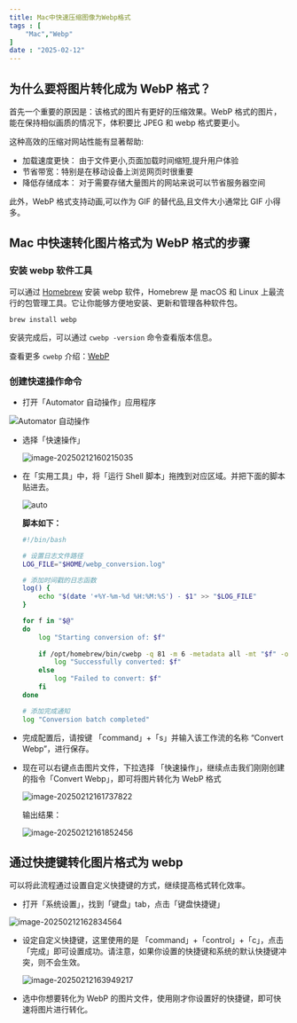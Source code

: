 ```yaml
---
title: Mac中快速压缩图像为Webp格式
tags : [
    "Mac","Webp"
]
date : "2025-02-12"
---
```


## 为什么要将图片转化成为 WebP 格式？

首先一个重要的原因是：该格式的图片有更好的压缩效果。WebP 格式的图片，能在保持相似画质的情况下，体积要比 JPEG 和 webp 格式要更小。

这种高效的压缩对网站性能有显著帮助:
- 加载速度更快： 由于文件更小,页面加载时间缩短,提升用户体验
- 节省带宽：特别是在移动设备上浏览网页时很重要 
- 降低存储成本： 对于需要存储大量图片的网站来说可以节省服务器空间

此外，WebP 格式支持动画,可以作为 GIF 的替代品,且文件大小通常比 GIF 小得多。

## Mac 中快速转化图片格式为 WebP 格式的步骤

### 安装 webp 软件工具

可以通过 [Homebrew](https://brew.sh) 安装 webp 软件，Homebrew 是 macOS 和 Linux 上最流行的包管理工具。它让你能够方便地安装、更新和管理各种软件包。 

`brew install webp`

安装完成后，可以通过 `cwebp -version` 命令查看版本信息。

查看更多 `cwebp` 介绍：[WebP](https://developers.google.com/speed/webp/docs/cwebp?hl=en)

### 创建快速操作命令

- 打开「Automator 自动操作」应用程序

![Automator 自动操作](https://img.goldpumpkin.life/image-20250212155638049.webp)

- 选择「快速操作」

  ![image-20250212160215035](https://img.goldpumpkin.life/image-20250212160215035.webp)

- 在「实用工具」中，将「运行 Shell 脚本」拖拽到对应区域。并把下面的脚本贴进去。

  ![auto](https://img.goldpumpkin.life/image-20250212154231727.webp)

  

  **脚本如下：**

  ```zsh
  #!/bin/bash
  
  # 设置日志文件路径
  LOG_FILE="$HOME/webp_conversion.log"
  
  # 添加时间戳的日志函数
  log() {
      echo "$(date '+%Y-%m-%d %H:%M:%S') - $1" >> "$LOG_FILE"
  }
  
  for f in "$@"
  do
      log "Starting conversion of: $f"
      
      if /opt/homebrew/bin/cwebp -q 81 -m 6 -metadata all -mt "$f" -o "${f%.*}.webp" 2>> "$LOG_FILE"; then
          log "Successfully converted: $f"
      else
          log "Failed to convert: $f"
      fi
  done
  
  # 添加完成通知
  log "Conversion batch completed"
  ```

- 完成配置后，请按键 「command」+「s」并输入该工作流的名称 “Convert Webp”，进行保存。

- 现在可以右键点击图片文件，下拉选择 「快速操作」，继续点击我们刚刚创建的指令「Convert Webp」，即可将图片转化为 WebP 格式

  ![image-20250212161737822](https://img.goldpumpkin.life/image-20250212161737822.webp)

  输出结果：

  ![image-20250212161852456](https://img.goldpumpkin.life/image-20250212161852456.webp)

## 通过快捷键转化图片格式为 webp

可以将此流程通过设置自定义快捷键的方式，继续提高格式转化效率。

- 打开「系统设置」，找到「键盘」tab，点击「键盘快捷键」

![image-20250212162834564](https://img.goldpumpkin.life/image-20250212162834564.webp)

- 设定自定义快捷键，这里使用的是 「command」+「control」+「c」，点击「完成」即可设置成功。请注意，如果你设置的快捷键和系统的默认快捷键冲突，则不会生效。

  ![image-20250212163949217](https://img.goldpumpkin.life/image-20250212163949217.webp)

- 选中你想要转化为 WebP 的图片文件，使用刚才你设置好的快捷键，即可快速将图片进行转化。
